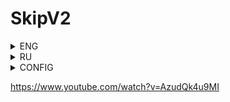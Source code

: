 # SkipV2

<details>
  <summary>ENG</summary>
  
# SkipV2: Improved version of Skip, SkipV2 allows you to skip the tutorial on the hzgaming server, now it is possible to configure the script to your preferences, the script now also works for users with a weak internet connection, some bugs from the previous version have fixed.

  
/vskip - Script activation, use this command when you are at the gender selection dialog.
  
/vskipc - Use this command if you have problems with being banned by the server or losing connection. Alternatively, you can change the MainSleep parameter to a larger one, you can also change the NumberofPackets and SendSleep parameters, but incorrect values may cause the script to malfunction.
  
/vskipf - You can use this command if you are frozen for some reason.
  
</details>
<details>
  
<summary>RU</summary>
  
#   SkipV2: улучшенная версия Skip, SkipV2 позволяет пропускать туториал на сервере hzgaming, теперь есть возможность настроить скрипт под свои предпочтения, скрипт теперь работает и для пользователей с плохим интернетом, исправлены ошибки предыдущей версии.

  
/vskip - Активация скрипта, используйте эту команду, когда находитесь в диалоге выбора пола.
  
/vskipc - Используйте эту команду, если у вас есть проблемы с баном сервера или потерей соединения. Как вариант, можно изменить параметр MainSleep на больший, также можно изменить параметры NumberofPackets и SendSleep, но неверные значения могут привести к сбоям в работе скрипта.
  
/vskipf - Вы можете использовать эту команду, если вы по какой-то причине будете заморожены.

</details>

<details>
  <summary>CONFIG</summary>
  
#  moonloader/config/SkipV2.ini
  
```javascript
  [settings]
NumberofPackets=14
SendSleep=50 --sleeping reps
MainSleep=1000 --sleeping after all repetitions are done
ProtectionWait=0 --if 0 protection time will be taken from MainSleep*5, if more than 0 protection time equals ProtectionWait*5
Count=true --counter display
```
</details>

https://www.youtube.com/watch?v=AzudQk4u9MI

